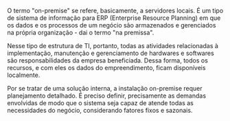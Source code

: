 
O termo "on-premise" se refere, basicamente, a servidores locais. É um tipo de sistema de informação para ERP (Enterprise Resource Planning) em que os dados e os processos de um negócio são armazenados e gerenciados na própria organização - dai o termo "na premissa".

Nesse tipo de estrutura de TI, portanto, todas as atividades relacionadas à implementação, manutenção e gerenciamento de hardwares e softwares são responsabilidades da empresa beneficiada. Dessa forma, todos os recursos, e com eles os dados do empreendimento, ficam disponíveis localmente. 

Por se tratar de uma solução interna, a instalação on-premise requer planejamento detalhado. É preciso definir, precisamente as demandas envolvidas de modo que o sistema seja capaz de atende todas as necessidades do negócio, considerando fatores fixos e sazonais.
